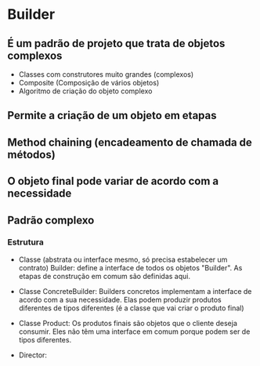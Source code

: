 # Builder

## É um padrão de projeto que trata de objetos complexos
- Classes com construtores muito grandes (complexos)
- Composite (Composição de vários objetos)
- Algoritmo de criação do objeto complexo 

## Permite a criação de um objeto em etapas

## Method chaining (encadeamento de chamada de métodos)

## O objeto final pode variar de acordo com a necessidade

## Padrão complexo

### Estrutura

- Classe (abstrata ou interface mesmo, só precisa estabelecer um contrato) Builder: define a interface de todos os objetos "Builder". As etapas de construção em comum são definidas aqui.

- Classe ConcreteBuilder: Builders concretos implementam a interface de acordo com a sua necessidade. Elas podem produzir produtos diferentes de tipos diferentes (é a classe que vai criar o produto final)

- Classe Product: Os produtos finais são objetos que o cliente deseja consumir. Eles não têm uma interface em comum porque podem ser de tipos diferentes.

- Director: 


